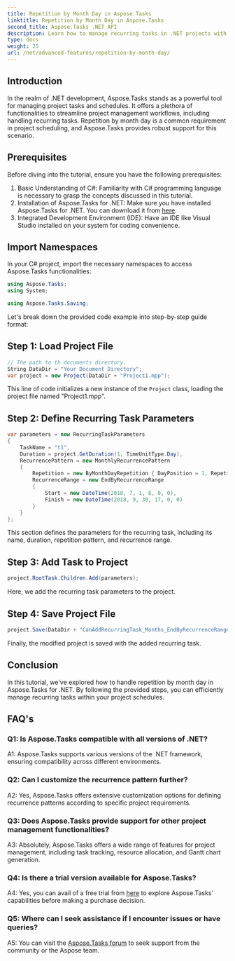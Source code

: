 ```yaml
---
title: Repetition by Month Day in Aspose.Tasks
linktitle: Repetition by Month Day in Aspose.Tasks
second_title: Aspose.Tasks .NET API
description: Learn how to manage recurring tasks in .NET projects with Aspose.Tasks. Step-by-step guide for handling repetition by month day.
type: docs
weight: 25
url: /net/advanced-features/repetition-by-month-day/
---
```

## Introduction

In the realm of .NET development, Aspose.Tasks stands as a powerful tool for managing project tasks and schedules. It offers a plethora of functionalities to streamline project management workflows, including handling recurring tasks. Repetition by month day is a common requirement in project scheduling, and Aspose.Tasks provides robust support for this scenario.

## Prerequisites

Before diving into the tutorial, ensure you have the following prerequisites:

1. Basic Understanding of C#: Familiarity with C# programming language is necessary to grasp the concepts discussed in this tutorial.
2. Installation of Aspose.Tasks for .NET: Make sure you have installed Aspose.Tasks for .NET. You can download it from [here](https://releases.aspose.com/tasks/net/).
3. Integrated Development Environment (IDE): Have an IDE like Visual Studio installed on your system for coding convenience.

## Import Namespaces

In your C# project, import the necessary namespaces to access Aspose.Tasks functionalities:

```csharp
using Aspose.Tasks;
using System;

using Aspose.Tasks.Saving;

```

Let's break down the provided code example into step-by-step guide format:

## Step 1: Load Project File

```csharp
// The path to th documents directory.
String DataDir = "Your Document Directory";
var project = new Project(DataDir + "Project1.mpp");
```

This line of code initializes a new instance of the `Project` class, loading the project file named "Project1.mpp".

## Step 2: Define Recurring Task Parameters

```csharp
var parameters = new RecurringTaskParameters
{
    TaskName = "t1",
    Duration = project.GetDuration(1, TimeUnitType.Day),
    RecurrencePattern = new MonthlyRecurrencePattern
    {
        Repetition = new ByMonthDayRepetition { DayPosition = 1, RepetitionInterval = 2 },
        RecurrenceRange = new EndByRecurrenceRange
        {
            Start = new DateTime(2018, 7, 1, 8, 0, 0),
            Finish = new DateTime(2018, 9, 30, 17, 0, 0)
        }
    }
};
```

This section defines the parameters for the recurring task, including its name, duration, repetition pattern, and recurrence range.

## Step 3: Add Task to Project

```csharp
project.RootTask.Children.Add(parameters);
```

Here, we add the recurring task parameters to the project.

## Step 4: Save Project File

```csharp
project.Save(DataDir + "CanAddRecurringTask_Months_EndByRecurrenceRange_Test_out.mpp", SaveFileFormat.Mpp);
```

Finally, the modified project is saved with the added recurring task.

## Conclusion

In this tutorial, we've explored how to handle repetition by month day in Aspose.Tasks for .NET. By following the provided steps, you can efficiently manage recurring tasks within your project schedules.

## FAQ's

### Q1: Is Aspose.Tasks compatible with all versions of .NET?

A1: Aspose.Tasks supports various versions of the .NET framework, ensuring compatibility across different environments.

### Q2: Can I customize the recurrence pattern further?

A2: Yes, Aspose.Tasks offers extensive customization options for defining recurrence patterns according to specific project requirements.

### Q3: Does Aspose.Tasks provide support for other project management functionalities?

A3: Absolutely, Aspose.Tasks offers a wide range of features for project management, including task tracking, resource allocation, and Gantt chart generation.

### Q4: Is there a trial version available for Aspose.Tasks?

A4: Yes, you can avail of a free trial from [here](https://releases.aspose.com/) to explore Aspose.Tasks' capabilities before making a purchase decision.

### Q5: Where can I seek assistance if I encounter issues or have queries?

A5: You can visit the [Aspose.Tasks forum](https://forum.aspose.com/c/tasks/15) to seek support from the community or the Aspose team.
